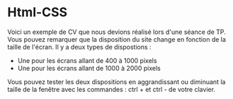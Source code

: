 # Html-CSS
Voici un exemple de CV que nous devions réalisé lors d'une séance de TP. 
Vous pouvez remarquer que la disposition du site change en fonction de la taille de l'écran. Il y a deux types de dispostions :
  - Une pour les écrans allant de 400 à 1000 pixels
  - Une pour les écrans allant de 1000 à 2000 pixels

Vous pouvez tester les deux dispositions en aggrandissant ou diminuant la taille de la fenêtre avec les commandes : ctrl + et ctrl - de votre clavier.
